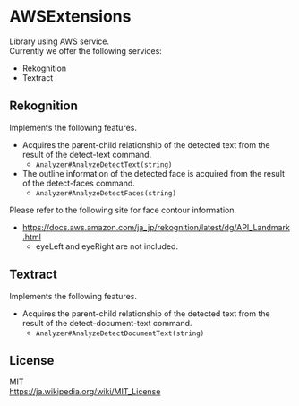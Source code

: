 # AWSExtensions
Library using AWS service.<br>
Currently we offer the following services:
* Rekognition
* Textract

## Rekognition
Implements the following features.
* Acquires the parent-child relationship of the detected text from the result of the detect-text command.
  * ```Analyzer#AnalyzeDetectText(string)```
* The outline information of the detected face is acquired from the result of the detect-faces command.
  * ```Analyzer#AnalyzeDetectFaces(string)```

Please refer to the following site for face contour information.
* https://docs.aws.amazon.com/ja_jp/rekognition/latest/dg/API_Landmark.html<br>
  * eyeLeft and eyeRight are not included.

## Textract
Implements the following features.
* Acquires the parent-child relationship of the detected text from the result of the detect-document-text command.
  * ```Analyzer#AnalyzeDetectDocumentText(string)```

## License
MIT<br>
https://ja.wikipedia.org/wiki/MIT_License
